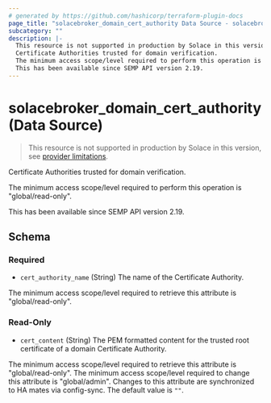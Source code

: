 ```yaml
---
# generated by https://github.com/hashicorp/terraform-plugin-docs
page_title: "solacebroker_domain_cert_authority Data Source - solacebroker"
subcategory: ""
description: |-
  This resource is not supported in production by Solace in this version, see provider limitations.
  Certificate Authorities trusted for domain verification.
  The minimum access scope/level required to perform this operation is "global/read-only".
  This has been available since SEMP API version 2.19.
---
```


# solacebroker_domain_cert_authority (Data Source)

> This resource is not supported in production by Solace in this version, see [provider limitations](https://registry.terraform.io/providers/SolaceProducts/solacebroker/latest/docs#limitations).

Certificate Authorities trusted for domain verification.



The minimum access scope/level required to perform this operation is "global/read-only".

This has been available since SEMP API version 2.19.



<!-- schema generated by tfplugindocs -->
## Schema

### Required

- `cert_authority_name` (String) The name of the Certificate Authority.

The minimum access scope/level required to retrieve this attribute is "global/read-only".

### Read-Only

- `cert_content` (String) The PEM formatted content for the trusted root certificate of a domain Certificate Authority.

The minimum access scope/level required to retrieve this attribute is "global/read-only". The minimum access scope/level required to change this attribute is "global/admin". Changes to this attribute are synchronized to HA mates via config-sync. The default value is `""`.
